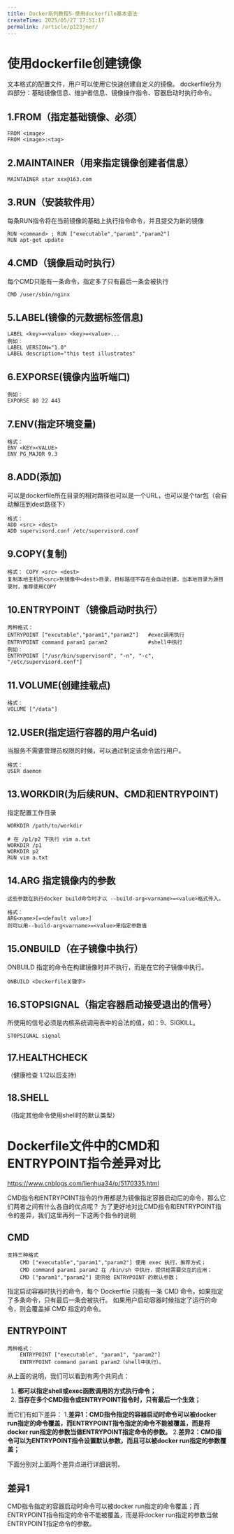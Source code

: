 ```yaml
---
title: Docker系列教程5-使用dockerfile基本语法
createTime: 2025/05/27 17:51:17
permalink: /article/p123jmer/
---
```

# 使用dockerfile创建镜像

文本格式的配置文件，用户可以使用它快速创建自定义的镜像。
dockerfile分为四部分：基础镜像信息、维护者信息、镜像操作指令、容器启动时执行命令。

## 1.FROM（指定基础镜像、必须）

```
FROM <image>  
FROM <image>:<tag>
```
## 2.MAINTAINER（用来指定镜像创建者信息）

```
MAINTAINER star xxx@163.com
```
## 3.RUN（安装软件用）

每条RUN指令将在当前镜像的基础上执行指令命令，并且提交为新的镜像

```
RUN <command> ; RUN ["executable","param1","param2"]
RUN apt-get update
```
## 4.CMD（镜像启动时执行）

每个CMD只能有一条命令，指定多了只有最后一条会被执行

```
CMD /user/sbin/nginx
```


## 5.LABEL(镜像的元数据标签信息)

```
LABEL <key>=<value> <key>=<value>...
例如：
LABEL VERSION="1.0"
LABEL description="this test illustrates"
```


## 6.EXPORSE(镜像内监听端口)

```
例如：
EXPORSE 80 22 443
```


## 7.ENV(指定环境变量)

```
格式：
ENV <KEY><VALUE>
ENV PG_MAJOR 9.3
```


## 8.ADD(添加)

可以是dockerfile所在目录的相对路径也可以是一个URL，也可以是个tar包（会自动解压到dest路径下）

```
格式： 
ADD <src> <dest>
ADD supervisord.conf /etc/supervisord.conf
```


## 9.COPY(复制)

```
格式： COPY <src> <dest>
复制本地主机的<src>到镜像中<dest>目录，目标路径不存在会自动创建，当本地目录为源目录时，推荐使用COPY
```


## 10.ENTRYPOINT（镜像启动时执行）

```
两种格式：
ENTRYPOINT ["excutable","param1","param2"]   #exec调用执行
ENTRYPOINT command param1 param2			 #shell中执行
例如：
ENTRYPOINT ["/usr/bin/supervisord", "-n", "-c", "/etc/supervisord.conf"]
```


## 11.VOLUME(创建挂载点)

```
格式： 
VOLUME ["/data"]
```


## 12.USER(指定运行容器的用户名uid) 

当服务不需要管理员权限的时候，可以通过制定该命令运行用户。

```
格式： 
USER daemon
```
## 13.WORKDIR(为后续RUN、CMD和ENTRYPOINT)

指定配置工作目录

```
WORKDIR /path/to/workdir

# 在 /p1/p2 下执行 vim a.txt
WORKDIR /p1 
WORKDIR p2 
RUN vim a.txt
```


## 14.ARG 指定镜像内的参数


```
这些参数在执行docker build命令时才以 --build-arg<varname>=<value>格式传入。

格式：
ARG<name>[=<default value>]
则可以用--build-arg<varname>=<value>来指定参数值
```


## 15.ONBUILD（在子镜像中执行）

ONBUILD 指定的命令在构建镜像时并不执行，而是在它的子镜像中执行。

```
ONBUILD <Dockerfile关键字>  
```


## 16.STOPSIGNAL（指定容器启动接受退出的信号）

所使用的信号必须是内核系统调用表中的合法的值，如：9、SIGKILL。

```
STOPSIGNAL signal
```


## 17.HEALTHCHECK

（健康检查 1.12以后支持）



## 18.SHELL

（指定其他命令使用shell时的默认类型）



#  Dockerfile文件中的CMD和ENTRYPOINT指令差异对比

https://www.cnblogs.com/lienhua34/p/5170335.html

CMD指令和ENTRYPOINT指令的作用都是为镜像指定容器启动后的命令，那么它们两者之间有什么各自的优点呢？
为了更好地对比CMD指令和ENTRYPOINT指令的差异，我们这里再列一下这两个指令的说明

## **CMD**

```
支持三种格式
    CMD ["executable","param1","param2"] 使用 exec 执行，推荐方式；
    CMD command param1 param2 在 /bin/sh 中执行，提供给需要交互的应用；
    CMD ["param1","param2"] 提供给 ENTRYPOINT 的默认参数；
```

指定启动容器时执行的命令，每个 Dockerfile 只能有一条 CMD 命令。如果指定了多条命令，只有最后一条会被执行。
如果用户启动容器时候指定了运行的命令，则会覆盖掉 CMD 指定的命令。

## **ENTRYPOINT**

```
两种格式：
    ENTRYPOINT ["executable", "param1", "param2"]
    ENTRYPOINT command param1 param2（shell中执行）。
```

从上面的说明，我们可以看到有两个共同点：

1.  **都可以指定shell或exec函数调用的方式执行命令；**
2.  **当存在多个CMD指令或ENTRYPOINT指令时，只有最后一个生效；**

而它们有如下差异：
		1.**差异1：CMD指令指定的容器启动时命令可以被docker run指定的命令覆盖，而ENTRYPOINT指令指定的命令不能被覆盖，而是将docker run指定的参数当做ENTRYPOINT指定命令的参数。**
		2.**差异2：CMD指令可以为ENTRYPOINT指令设置默认参数，而且可以被docker run指定的参数覆盖；**

下面分别对上面两个差异点进行详细说明，

## 差异1

CMD指令指定的容器启动时命令可以被docker run指定的命令覆盖；而ENTRYPOINT指令指定的命令不能被覆盖，而是将docker run指定的参数当做ENTRYPOINT指定命令的参数。






















